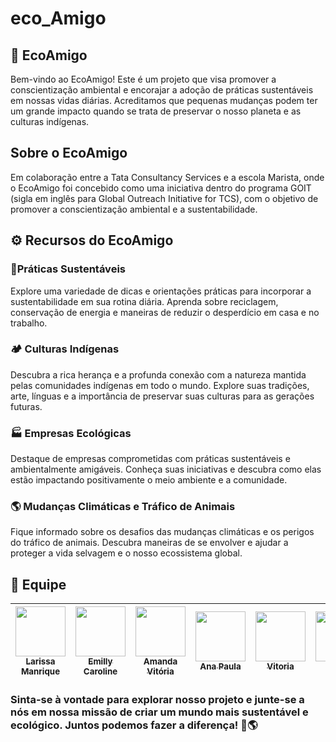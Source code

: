 
# eco_Amigo
##  🌱 EcoAmigo

Bem-vindo ao EcoAmigo! Este é um projeto que visa promover a conscientização ambiental e encorajar a adoção de práticas sustentáveis em nossas vidas diárias. Acreditamos que pequenas mudanças podem ter um grande impacto quando se trata de preservar o nosso planeta e as culturas indígenas.


## Sobre o EcoAmigo
Em colaboração entre a Tata Consultancy Services e a escola Marista, onde o EcoAmigo foi concebido como uma iniciativa dentro do programa GOIT (sigla em inglês para Global Outreach Initiative for TCS), com o objetivo de promover a conscientização ambiental e a sustentabilidade.

## ⚙️ Recursos do EcoAmigo

###  🌿Práticas Sustentáveis

Explore uma variedade de dicas e orientações práticas para incorporar a sustentabilidade em sua rotina diária. Aprenda sobre reciclagem, conservação de energia e maneiras de reduzir o desperdício em casa e no trabalho.

### 🏕️ Culturas Indígenas

Descubra a rica herança e a profunda conexão com a natureza mantida pelas comunidades indígenas em todo o mundo. Explore suas tradições, arte, línguas e a importância de preservar suas culturas para as gerações futuras.

###  🏭  Empresas Ecológicas

Destaque de empresas comprometidas com práticas sustentáveis e ambientalmente amigáveis. Conheça suas iniciativas e descubra como elas estão impactando positivamente o meio ambiente e a comunidade.

### 🌎 Mudanças Climáticas e Tráfico de Animais

Fique informado sobre os desafios das mudanças climáticas e os perigos do tráfico de animais. Descubra maneiras de se envolver e ajudar a proteger a vida selvagem e o nosso ecossistema global.


## 👥 Equipe

 |  [<img loading="lazy" src="https://avatars.githubusercontent.com/u/127845865?v=4" width=80><br><sub>Larissa Manrique</sub>](https://github.com/larissassk) | [<img loading="lazy" src="https://avatars.githubusercontent.com/u/127847857?v=4" width=80><br><sub>Emilly Caroline </sub>](https://github.com/emillycaaroline) | [<img loading="lazy" src="https://avatars.githubusercontent.com/u/127847936?v=4" width=80><br><sub>Amanda Vitória</sub>](https://github.com/amandvitoria) | [<img loading="lazy" src="https://avatars.githubusercontent.com/u/127848114?v=4" width=80><br><sub>Ana Paula </sub>](https://github.com/anapaulacd) | [<img loading="lazy" src="https://avatars.githubusercontent.com/u/127845411?v=4" width=80><br><sub>Vitoria </sub>](https://github.com/vickieww) |  [<img loading="lazy" src="https://avatars.githubusercontent.com/u/129851922?v=4" width=80><br><sub>Lara </sub>](https://github.com/laraassuncao18) | 
| :---: | :---: | :---: | :---: |:---: |:---: |

### Sinta-se à vontade para explorar nosso projeto e junte-se a nós em nossa missão de criar um mundo mais sustentável e ecológico. Juntos podemos fazer a diferença! 🌿🌎
